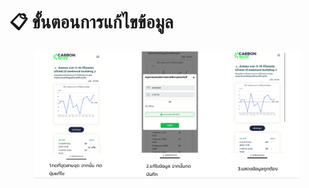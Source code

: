 # 📋 ขั้นตอนการแก้ไขข้อมูล

<figure><img src="../.gitbook/assets/image (114).png" alt=""><figcaption></figcaption></figure>
